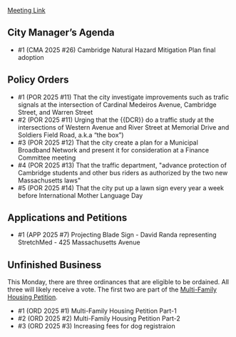 [Meeting Link](https://cambridgema.iqm2.com/Citizens/Detail_Meeting.aspx?ID=4634)

## City Manager’s Agenda
- #1 (CMA 2025 #26) Cambridge Natural Hazard Mitigation Plan final adoption


## Policy Orders
- #1 (POR 2025 #11) That the city investigate improvements such as trafic signals at the intersection of Cardinal Medeiros Avenue,
Cambridge Street, and Warren Street
- #2 (POR 2025 #11) Urging that the {{DCR}} do a traffic study at the intersections of Western Avenue and River Street at Memorial Drive and Soldiers Field Road, a.k.a “the box”)
- #3 (POR 2025 #12) That the city create a plan for a Municipal Broadband Network and present it for consideration at a
Finance Committee meeting
- #4 (POR 2025 #13) That the traffic department, "advance protection of Cambridge students and other bus riders as authorized by the two new Massachusetts laws"
- #5 (POR 2025 #14) That the city put up a lawn sign every year a week before International Mother Language Day


## Applications and Petitions
- #1 (APP 2025 #7) Projecting Blade Sign - David Randa representing StretchMed - 425 Massachusetts Avenue


## Unfinished Business
This Monday, there are three ordinances that are eligible to be ordained. All three will likely receive a vote. The first two are part of the [Multi-Family Housing Petition](/multi-family-housing-petition-final-vote).
- #1 (ORD 2025 #1) Multi-Family Housing Petition Part-1
- #2 (ORD 2025 #2) Multi-Family Housing Petition Part-2
- #3 (ORD 2025 #3) Increasing fees for dog registraion
